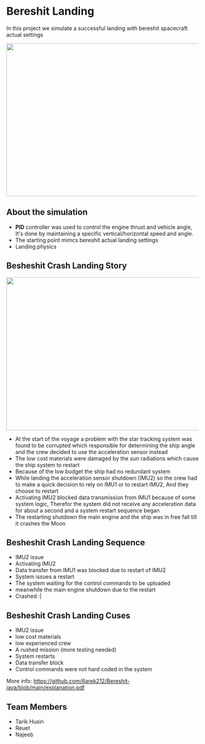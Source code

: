 
# Bereshit Landing

In this project we simulate a successful landing with bereshit spacecraft actual settings

<img width="600" height="400" src="https://user-images.githubusercontent.com/10331972/228521956-ad967e3c-6475-4686-9ea7-b16fe0a81a49.png"/>

## About the simulation

- **PID** controller was used to control the engine thrust and vehicle 
angle, It's done by maintaining a specific vertical/horizontal speed and angle.
- The starting point mimcs bereshit actual landing settings
- Landing physics


## Besheshit Crash Landing Story



<img width="600" height="400" src="https://user-images.githubusercontent.com/10331972/228522415-fcd43bf2-dcb0-46ff-9372-8268b47ceb4d.jpeg"/>

- At the start of the voyage a problem with the star tracking system
was found to be corrupted which responsible for determining the ship angle
and the crew decided to use the acceleration sensor instead
- The low cost materials were damaged by the sun radiations which cause the ship system to restart
- Because of the low budget the ship had no redundant system
- While landing the acceleration sensor shutdown (IMU2) so the crew had to make a quick
decision to rely on IMU1 or to restart IMU2, And they choose to restart
- Activating IMU2 blocked data transmission from IMU1 because of some system logic,
Therefor the system did not receive any acceleration data for about a second and a system restart sequence began
- The restarting shutdown the main engine and the ship was in free fall till it crashes the Moon


## Besheshit Crash Landing Sequence

- IMU2 issue
- Activating IMU2
- Data transfer from IMU1 was blocked due to restart of IMU2
- System issues a restart
- The system waiting for the control commands to be uploaded
- meanwhile the main engine shutdown due to the restart
- Crashed :|

## Besheshit Crash Landing Cuses

- IMU2 issue
- low cost materials
- low experienced crew
- A rushed mission (more testing needed)
- System restarts
- Data transfer block
- Control commands were not hard coded in the system

More info: https://github.com/6arek212/Bereshit-java/blob/main/explanation.pdf

## Team Members

- Tarik Husin
- Reuet 
- Najeeb
